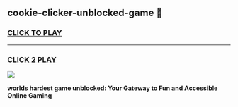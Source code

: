 
## cookie-clicker-unblocked-game 👋
<h3>
<a href="https://premium.freeplayer.one?title=cookie-clicker-unblocked-game&ref=14F">CLICK TO PLAY</a></h3>
<hr>

<h3>
<a href="https://premium.freeplayer.one?title=cookie-clicker-unblocked-game&ref=14F">CLICK 2 PLAY</a>
  
</h3>

<a href="https://premium.freeplayer.one?title=cookie-clicker-unblocked-game&ref=12F/"><img src="https://clearcache.store/games.png"></a>


**worlds hardest game unblocked: Your Gateway to Fun and Accessible Online Gaming**
